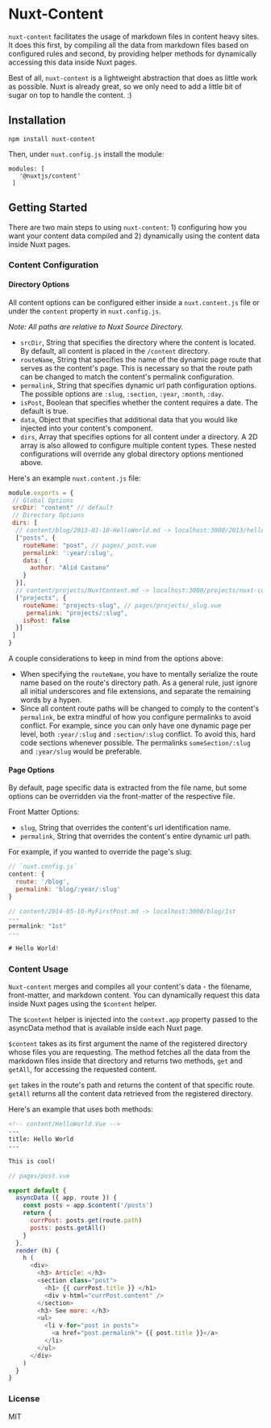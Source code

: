 # Nuxt-Content

`nuxt-content` facilitates the usage of markdown files in content heavy sites.
It does this first, by compiling all the data from markdown files based on configured rules and second, by providing helper methods for dynamically accessing this data inside Nuxt pages.

Best of all, `nuxt-content` is a lightweight abstraction that does as little work as possible. Nuxt is already great, so we only need to add a little bit of sugar on top to handle the content. :)

## Installation

```
npm install nuxt-content

```

Then, under `nuxt.config.js` install the module:

```
modules: [
   '@nuxtjs/content'
 ]
```

## Getting Started

There are two main steps to using `nuxt-content`: 1) configuring how you want your content data compiled and 2) dynamically using the content data inside Nuxt pages.

### Content Configuration

#### Directory Options

All content options can be configured either inside a `nuxt.content.js` file or under the `content` property in `nuxt.config.js`.

*Note: All paths are relative to Nuxt Source Directory.*

- `srcDir`, String that specifies the directory where the content is located. By default, all content is placed in the `/content` directory.
- `routeName`, String that specifies the name of the dynamic page route that serves as the content's page. This is necessary so that the route path can be changed to match the content's permalink configuration.
- `permalink`, String that specifies dynamic url path configuration options. The possible options are `:slug`, `:section`, `:year`, `:month`, `:day`.
- `isPost`, Boolean that specifies whether the content requires a date. The default is true.
- `data`, Object that specifies that additional data that you would like injected into your content's component.
- `dirs`, Array that specifies options for all content under a directory. A 2D array is also allowed to configure multiple content types. These nested configurations will override any global directory options mentioned above.

Here's an example `nuxt.content.js` file:

```js
module.exports = {
 // Global Options
 srcDir: "content" // default
 // Directory Options
 dirs: [
  // content/blog/2013-01-10-HelloWorld.md -> localhost:3000/2013/hello-world
  ["posts", {
    routeName: "post", // pages/_post.vue
    permalink: ':year/:slug',
    data: {
      author: "Alid Castano"
    }
  }],
  // content/projects/NuxtContent.md -> localhost:3000/projects/nuxt-content
  ["projects", {
    routeName: "projects-slug", // pages/projects/_slug.vue
     permalink: "projects/:slug",
    isPost: false
  }]
 ]
}

```

A couple considerations to keep in mind from the options above:

- When specifying the `routeName`, you have to mentally serialize the route name based on the route's directory path. As a general rule, just ignore all initial underscores and file extensions, and separate the remaining words by a hypen.
- Since all content route paths will be changed to comply to the content's `permalink`, be extra mindful of how you configure permalinks to avoid conflict. For example, since you can only have one dynamic page per level, both `:year/:slug` and `:section/:slug` conflict. To avoid this, hard code sections whenever possible. The permalinks `someSection/:slug` and `:year/slug` would be preferable.


#### Page Options

By default, page specific data is extracted from the file name, but some options can be overridden via the front-matter of the respective file.

Front Matter Options:
  -  `slug`, String that overrides the content's url identification name.
  - `permalink`, String that overrides the content's entire dynamic url path.

For example, if you wanted to override the page's slug:

```js
// `nuxt.config.js`
content: {
  route: '/blog',
  permalink: 'blog/:year/:slug'
}

// content/2014-05-10-MyFirstPost.md -> localhost:3000/blog/1st
---
permalink: "1st"
---

# Hello World!

```

### Content Usage

`Nuxt-content` merges and compiles all your content's data - the filename, front-matter, and markdown content. You can dynamically request this data inside Nuxt pages using the `$content` helper.

The `$content` helper is injected into the `context.app` property passed to the asyncData method that is available inside each Nuxt page.

`$content` takes as its first argument the name of the registered directory whose files you are requesting. The method fetches all the data from the markdown files inside that directory and returns two methods, `get` and `getAll`, for accessing the requested content.

 `get` takes in the route's path and returns the content of that specific route. `getAll` returns all the content data retrieved from the registered directory.

Here's an example that uses both methods:

```md
<!-- content/HelloWorld.Vue -->
---
title: Hello World
---

This is cool!

```

```js
// pages/post.vue

export default {
  asyncData ({ app, route }) {
    const posts = app.$content('/posts')
    return {
      currPost: posts.get(route.path)
      posts: posts.getAll()
    }
  },
  render (h) {
    h (
      <div>
        <h3> Article: </h3>
        <section class="post">
          <h1> {{ currPost.title }} </h1>
          <div v-html="currPost.content" />
        </section>
        <h3> See more: </h3>
        <ul>
          <li v-for="post in posts">
            <a href="post.permalink"> {{ post.title }}</a>
          </li>
        </ul>
      </div>
    )
  }
}

```
### License

MIT
